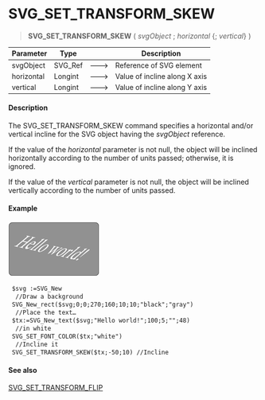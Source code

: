 # SVG_SET_TRANSFORM_SKEW

>**SVG_SET_TRANSFORM_SKEW** ( *svgObject* ; *horizontal* {; *vertical*} )

| Parameter | Type |  | Description |
| --- | --- | --- | --- |
| svgObject | SVG_Ref | &#x1F852; | Reference of SVG element |
| horizontal | Longint | &#x1F852; | Value of incline along X axis |
| vertical | Longint | &#x1F852; | Value of incline along Y axis |



#### Description 

The SVG\_SET\_TRANSFORM\_SKEW command specifies a horizontal and/or vertical incline for the SVG object having the *svgObject* reference.

If the value of the *horizontal* parameter is not null, the object will be inclined horizontally according to the number of units passed; otherwise, it is ignored.

If the value of the *vertical* parameter is not null, the object will be inclined vertically according to the number of units passed.

#### Example 

![](../images/pict194371.en.png)

```4d
 $svg :=SVG_New
  //Draw a background
 SVG_New_rect($svg;0;0;270;160;10;10;"black";"gray")
  //Place the text…
 $tx:=SVG_New_text($svg;"Hello world!";100;5;"";48)
  //in white
 SVG_SET_FONT_COLOR($tx;"white")
  //Incline it
 SVG_SET_TRANSFORM_SKEW($tx;-50;10) //Incline
```

#### See also 

[SVG\_SET\_TRANSFORM\_FLIP](SVG%5FSET%5FTRANSFORM%5FFLIP.md)  